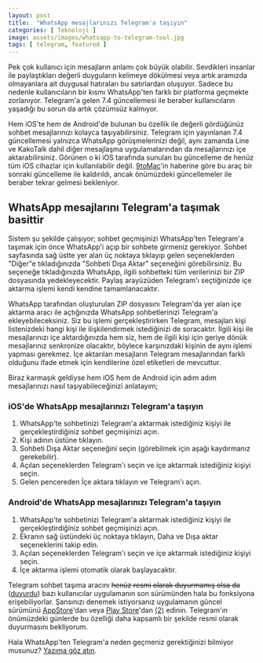 ```yaml
---
layout: post
title:  "WhatsApp mesajlarınızı Telegram'a taşıyın"
categories: [ Teknoloji ]
image: assets/images/whatsapp-to-telegram-tool.jpg
tags: [ telegram, featured ]
---
```

Pek çok kullanıcı için mesajların anlamı çok büyük olabilir. Sevdikleri insanlar ile paylaştıkları değerli duyguların kelimeye dökülmesi veya artık aramızda olmayanlara ait duygusal hatıraları bu satırlardan oluşuyor. Sadece bu nedenle kullanıcıların bir kısmı WhatsApp'ten farklı bir platforma geçmekte zorlanıyor. Telegram'a gelen 7.4 güncellemesi ile beraber kullanıcıların yaşadığı bu sorun da artık çözümsüz kalmıyor.

Hem iOS'te hem de Android'de bulunan bu özellik ile değerli gördüğünüz sohbet mesajlarınızı kolayca taşıyabilirsiniz. Telegram için yayınlanan 7.4 güncellemesi yalnızca WhatsApp görüşmelerinizi değil, aynı zamanda Line ve KakoTalk dahil diğer mesajlaşma uygulamalarından da mesajlarınızı içe aktarabilirsiniz. Görünen o ki iOS tarafında sunulan bu güncelleme de henüz tüm iOS cihazlar için kullanılabilir değil. [9toMac](https://9to5mac.com/2021/01/27/amid-whatsapp-privacy-backlash-telegram-building-new-tool-for-importing-chats-from-other-apps/)'in haberine göre bu araç bir sonraki güncelleme ile kaldırıldı, ancak önümüzdeki güncellemeler ile beraber tekrar gelmesi bekleniyor.

## WhatsApp mesajlarını Telegram'a taşımak basittir
Sistem şu şekilde çalışıyor; sohbet geçmişinizi WhatsApp'ten Telegram'a taşımak için önce WhatsApp'i açıp bir sohbete girmeniz gerekiyor. Sohbet sayfasında sağ üstte yer alan üç noktaya tıklayıp gelen seçeneklerden "Diğer"e tıkladığınızda "Sohbeti Dışa Aktar" seçeneğini görebilirsiniz. Bu seçeneğe tıkladığınızda WhatsApp, ilgili sohbetteki tüm verilerinizi bir ZIP dosyasında yedekleyecektir. Paylaş arayüzüden Telegram'ı seçtiğinizde içe aktarma işlemi kendi kendine tamamlanacaktır.

WhatsApp tarafından oluşturulan ZIP dosyasını Telegram'da yer alan içe aktarma aracı ile açtığınızda WhatsApp sohbetlerinizi Telegram'a ekleyebileceksiniz. Siz bu işlemi gerçekleştirirken Telegram, mesajları kişi listenizdeki hangi kişi ile ilişkilendirmek istediğinizi de soracaktır. İlgili kişi ile mesajlarınızı içe aktardığınızda hem siz, hem de ilgili kişi için geriye dönük mesajlarınız senkronize olacaktır, böylece karşınızdaki kişinin de aynı işlemi yapması gerekmez. İçe aktarılan mesajların Telegram mesajlarından farklı olduğunu ifade etmek için kendilerine özel etiketleri de mevcuttur.

Biraz karmaşık geldiyse hem iOS hem de Android için adım adım mesajlarınızı nasıl taşıyabileceğinizi anlatayım;

### iOS'de WhatsApp mesajlarınızı Telegram'a taşıyın
1. WhatsApp'te sohbetinizi Telegram'a aktarmak istediğiniz kişiyi ile gerçekleştirdiğiniz sohbet geçmişinizi açın.
2. Kişi adının üstüne tıklayın.
3. Sohbeti Dışa Aktar seçeneğini seçin (görebilmek için aşağı kaydırmanız gerekebilir).
4. Açılan seçeneklerden Telegram'ı seçin ve içe aktarmak istediğiniz kişiyi seçin.
5. Gelen pencereden İçe aktara tıklayın ve Telegram'ı açın.

### Android'de WhatsApp mesajlarınızı Telegram'a taşıyın
1. WhatsApp'te sohbetinizi Telegram'a aktarmak istediğiniz kişiyi ile gerçekleştirdiğiniz sohbet geçmişinizi açın.
2. Ekranın sağ üstündeki üç noktaya tıklayın, Daha ve Dışa aktar seçeneklerini takip edin.
3. Açılan seçeneklerden Telegram'ı seçin ve içe aktarmak istediğiniz kişiyi seçin.
4. İçe aktarma işlemi otomatik olarak başlayacaktır.

Telegram sohbet taşıma aracını ~~henüz resmi olarak duyurmamış olsa da~~ ([duyurdu](https://telegram.org/blog/move-history/tr)) bazı kullanıcılar uygulamanın son sürümünden hala bu fonksiyona erişebiliyorlar. Şansınızı denemek istiyorsanız uygulamanın güncel sürümünü [AppStore](https://apps.apple.com/us/app/telegram-messenger/id686449807)'dan veya [Play Store](https://play.google.com/store/apps/details?id=org.telegram.messenger)'dan [(2)](https://play.google.com/store/apps/details?id=org.thunderdog.challegram) edinin. Telegram'ın önümüzdeki günlerde bu özelliği daha kapsamlı bir şekilde resmi olarak duyurmasını bekliyorum.

Hala WhatsApp'ten Telegram'a neden geçmeniz gerektiğinizi bilmiyor musunuz? [Yazıma göz atın](/whatsappten-kacis-mesajlarinizi-facebook-ile-paylasmak-zorundasiniz/).
